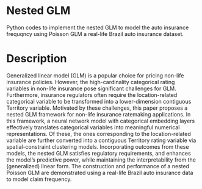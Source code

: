 # Nested GLM
Python codes to implement the nested GLM to model the auto insurance frequqncy using Poisson GLM a real-life Brazil auto insurance dataset.
# Description
Generalized linear model (GLM) is a popular choice for pricing non-life insurance policies. However, the high-cardinality categorical rating variables in non-life insurance pose significant challenges for GLM. Furthermore, insurance regulators often require the location-related categorical variable to be transformed into a lower-dimension contiguous Territory variable. Motivated by these challenges, this paper proposes a nested GLM framework for non-life insurance ratemaking applications. In this framework, a neural network model with categorical embedding layers effectively translates categorical variables into meaningful numerical representations. Of these, the ones corresponding to the location-related variable are further converted into a contiguous Territory rating variable via spatial-constraint clustering models. Incorporating outcomes from these models, the nested GLM satisfies regulatory requirements, and enhances the model’s predictive power, while maintaining the interpretability from the (generalized) linear form. The construction and performance of a nested Poisson GLM are demonstrated using a real-life Brazil auto insurance data to model claim frequency. 
